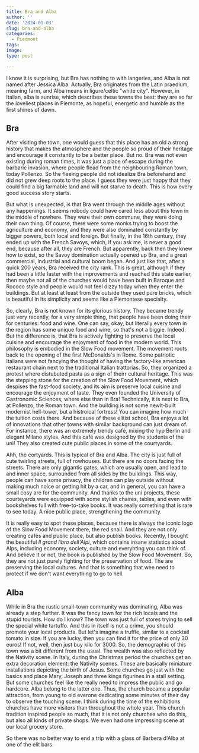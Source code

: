 ```yaml
---
title: Bra and Alba
author: ''
date: '2024-01-03'
slug: bra-and-alba
categories:
  - Piedmont
tags:
image: 
type: post

---
```


I know it is surprising, but Bra has nothing to with langeries, and Alba is not named after Jessica Alba. Actually, Bra originates from the Latin praedium, meaning farm, and Alba means in ligure/celtic "white city". However, in Italian, alba is sunrise, which describes these towns the best: they are so far the loveliest places in Piemonte, as hopeful, energetic and humble as the first shines of dawn.

## Bra

After visiting the town, one would guess that this place has an old a strong history that makes the atmosphere and the people so proud of their heritage and encourage it constantly to be a better place. But no. Bra was not even existing during roman times, it was just a place of escape during the barbaric invasion, where people flead from the neighbouring Roman town, today Pollenzo. So the fleeing people did not idealize Bra beforehand and did not grew deep roots to the place. I guess they were just happy that they could find a big farmable land and will not starve to death. This is how every good success story starts.

But what is unexpected, is that Bra went through the middle ages without any happenings. It seems nobody could have cared less about this town in the middle of nowhere. They were their own commune, they were doing their own thing. Of course, there were some monks trying to boost the agriculture and economy, and they were also dominated constantly by bigger powers, both local and foreign. But finally, in the 16th century, they ended up with the French Savoys, which, if you ask me, is never a good end, because after all, they are French. But apparently, back then they knew how to exist, so the Savoy domination actually opened up Bra, and a great commercial, industrial and cultural boom began. And just like that, after a quick 200 years, Bra received the city rank. This is great, although if they had been a little faster with the improvements and reached this state earlier, then maybe not all of the churches would have been built in Baroque and Rococo style and people would not feel dizzy today when they enter the buildings. But at least at least from the outside they used pure bricks, which is beautiful in its simplicity and seems like a Piemontese specialty.

So, clearly, Bra is not known for its glorious history. They became trendy just very recently, for a very simple thing, that people have been doing their for centuries: food and wine. One can say, okay, but literally every town in the region has some unique food and wine, so that's not a biggie. Indeed. But the difference is, that Bra is actively fighting to preserve the local cuisine and encourage the enjoyment of food in the modern world. This philosophy is embodied in the Slow Food movement. The movement roots back to the opening of the first McDonalds's in Rome. Some patriotic Italians were not fancying the thought of having the factory-like american restaurant chain next to the traditional Italian trattorias. So, they organized a protest where distubuted pasta as a sign of theirr cultural heritage. This was the stepping stone for the creation of the Slow Food Movement, which despises the fast-food society, and its aim is preserve local cuisine and encourage the enjoyment of taste. They even founded the University of Gastronomic Sciences, where else than in Bra! Technically, it is next to Bra, at Pollenzo, the Roman town. And the building is not some newlt-built modernist hell-tower, but a histroical fortress! You can imagine how much the tuition costs there. And because of these elitist school, Bra enjoys a lot of innovations that other towns with similar background can just dream of. For instance, there was an extremely trendy café, mixing the hyp Berlin and elegant Milano styles. And this café was designed by the students of the uni! They also created cute public places in some of the courtyards. 

Ahh, the cortyards. This is typical of Bra and Alba. The city is just full of cute twirling streets, full of rowhouses. But there are no doors facing the streets. There are only gigantic gates, which are usually open, and lead to and inner space, surrounded from all sides by the buildings. This way, people can have some privacy, the children can play outside without making much noice or getting hit by a car, and in general, you can have a small cosy are for the community. And thanks to the uni projects, these courteyards were equipped with some stylish chaires, tables, and even with bookshelves full with free-to-take books. It was really something that is rare to see today. A nice public place, strengthening the community. 

It is really easy to spot these places, because there is always the iconic logo of the Slow Food Movement there, the red snail. And they are not only creating cafés and public place, but also publish books. Recently, I bought the beautiful *Il grand libro dell'Alpi*, which contains insane statistics about Alps, including economy, society, culture and everyhting you can think of. And believe it or not, the book is published by the Slow Food Movement. So, they are not just purely fighting for the preservation of food. The are preserving the local cultures. And that is something that wee need to protect if we don't want everything to go to hell. 



## Alba

While in Bra the rustic small-town community was dominating, Alba was already a step further. It was the fancy town for the rich locals and the stupid tourists. How do I know? The town was just full of stores trying to sell the special white tartuffo. And this in itself is not a crime, you should promote your local products. But let's imagine a truffle, similar to a cocktail tomato in size. If you are lucky, then you can find it for the price of only 30 euros! If not, well, then just buy kilo for 3000. So, the demographic of this town was a bit different from the usual. The wealth was also reflected by the Nativity scene. In Italy, during the Christmas period the churches get an extra decoration element: the Nativity scenes. These are basically miniature installations depicting the birth of Jesus. Some churches go just with the basics and place Mary, Joseph and three kings figurines in a stall setting. But some churches feel like the really need to impress the public and go hardcore. Alba belong to the latter one. Thus, the church became a popular attraction, from young to old everone dedicating some minutes of their day to observe the touching scene. I think during the time of the exhibitions churches have more visitors than throughout the whole year. This church tradition inspired people so much, that it is not only churches who do this, but also all kinds of private shops. We even had one impressing scene at our local grocery store. 

So there was no better way to end a trip with a glass of Barbera d'Alba at one of the elit bars.
